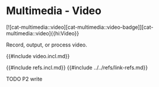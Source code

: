 # Multimedia - Video

[![cat-multimedia::video][cat-multimedia::video-badge]][cat-multimedia::video]{{hi:Video}}

Record, output, or process video.

{{#include video.incl.md}}

{{#include refs.incl.md}}
{{#include ../../refs/link-refs.md}}

<div class="hidden">
TODO P2 write
</div>
